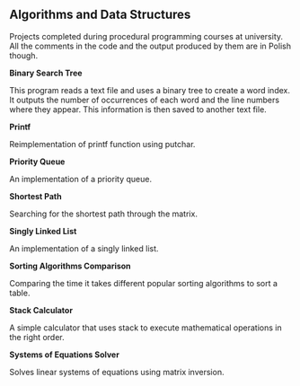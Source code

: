 ## Algorithms and Data Structures
  Projects completed during procedural programming courses at university. All the comments in the code and the output produced by them are in Polish though.

**Binary Search Tree**  
  
  This program reads a text file and uses a binary tree to create a word index. It outputs the number of occurrences of each word and the line numbers where they appear. This information is then saved to another text file.

**Printf**
  
  Reimplementation of printf function using putchar.

**Priority Queue**
  
  An implementation of a priority queue.

**Shortest Path**
  
  Searching for the shortest path through the matrix.

**Singly Linked List**  
  
  An implementation of a singly linked list.

**Sorting Algorithms Comparison**
  
  Comparing the time it takes different popular sorting algorithms to sort a table.

**Stack Calculator**  
  
  A simple calculator that uses stack to execute mathematical operations in the right order.

**Systems of Equations Solver**
  
  Solves linear systems of equations using matrix inversion.


